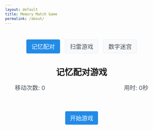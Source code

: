 ```yaml
---
layout: default
title: Memory Match Game
permalink: /about/
---
```


<div class="profile-container">
  <div class="profile-navigation">
    <a href="/about/" class="profile-button active">记忆配对</a>
    <a href="/minesweeper/" class="profile-button">扫雷游戏</a>
    <a href="/number-maze/" class="profile-button">数字迷宫</a>
  </div>

  <div class="game-container">
    <h1>记忆配对游戏</h1>
    <div class="game-info">
      <div class="moves">移动次数: <span id="moves">0</span></div>
      <div class="timer">用时: <span id="timer">0</span>秒</div>
    </div>
    <div class="game-board" id="gameBoard"></div>
    <button id="startGame" class="start-button">开始游戏</button>
  </div>
</div>

<style>
.profile-container {
  max-width: 800px;
  margin: 0 auto;
  padding: 2rem;
}

.profile-navigation {
  display: flex;
  justify-content: center;
  gap: 1rem;
  margin-bottom: 2rem;
}

.profile-button {
  padding: 0.5rem 1rem;
  font-size: 1.2rem;
  background-color: #f8f9fa;
  color: #495057;
  border: 1px solid #e9ecef;
  border-radius: 0.25rem;
  text-decoration: none;
  transition: all 0.2s ease;
}

.profile-button:hover {
  background-color: #e9ecef;
  transform: translateY(-2px);
  box-shadow: 0 2px 4px rgba(0,0,0,0.1);
}

.profile-button.active {
  background-color: #228be6;
  color: white;
  border-color: #228be6;
}

.game-container {
  text-align: center;
}

.game-info {
  display: flex;
  justify-content: space-between;
  margin: 1rem 0;
  font-size: 1.2rem;
  color: #495057;
}

.game-board {
  display: grid;
  grid-template-columns: repeat(4, 1fr);
  gap: 1rem;
  margin: 2rem 0;
  perspective: 1000px;
}

.card {
  aspect-ratio: 1;
  position: relative;
  transform-style: preserve-3d;
  transition: transform 0.6s;
  cursor: pointer;
}

.card-inner {
  position: relative;
  width: 100%;
  height: 100%;
  text-align: center;
  transition: transform 0.6s;
  transform-style: preserve-3d;
}

.card-front, .card-back {
  position: absolute;
  width: 100%;
  height: 100%;
  backface-visibility: hidden;
  border-radius: 0.5rem;
  display: flex;
  align-items: center;
  justify-content: center;
  font-size: 2rem;
}

.card-front {
  background-color: #e9ecef;
}

.card-back {
  background-color: #228be6;
  color: white;
  transform: rotateY(180deg);
}

.card.flipped .card-inner {
  transform: rotateY(180deg);
}

.card.matched .card-inner {
  transform: rotateY(180deg);
}

.card.matched .card-back {
  background-color: #40c057;
}

.start-button {
  padding: 0.5rem 1rem;
  font-size: 1.2rem;
  background-color: #228be6;
  color: white;
  border: none;
  border-radius: 0.25rem;
  cursor: pointer;
  transition: all 0.2s ease;
}

.start-button:hover {
  background-color: #1c7ed6;
  transform: translateY(-2px);
  box-shadow: 0 2px 4px rgba(0,0,0,0.1);
}

.start-button:active {
  transform: translateY(0);
  box-shadow: none;
}
</style>

<script>
const emojis = ['🐶', '🐱', '🐭', '🐹', '🐰', '🦊', '🐻', '🐼'];
const cards = [...emojis, ...emojis];
let flippedCards = [];
let matchedPairs = 0;
let moves = 0;
let timer = 0;
let timerInterval;
let gameStarted = false;
let canFlip = true;

function shuffle(array) {
  for (let i = array.length - 1; i > 0; i--) {
    const j = Math.floor(Math.random() * (i + 1));
    [array[i], array[j]] = [array[j], array[i]];
  }
  return array;
}

function createCard(emoji) {
  const card = document.createElement('div');
  card.className = 'card';
  
  const cardInner = document.createElement('div');
  cardInner.className = 'card-inner';
  
  const cardFront = document.createElement('div');
  cardFront.className = 'card-front';
  
  const cardBack = document.createElement('div');
  cardBack.className = 'card-back';
  cardBack.textContent = emoji;
  
  cardInner.appendChild(cardFront);
  cardInner.appendChild(cardBack);
  card.appendChild(cardInner);
  
  card.addEventListener('click', () => flipCard(card));
  return card;
}

function flipCard(card) {
  if (!gameStarted || !canFlip) return;
  if (flippedCards.length < 2 && !card.classList.contains('flipped') && !card.classList.contains('matched')) {
    card.classList.add('flipped');
    flippedCards.push(card);

    if (flippedCards.length === 2) {
      canFlip = false;
      moves++;
      document.getElementById('moves').textContent = moves;
      
      const [card1, card2] = flippedCards;
      if (card1.querySelector('.card-back').textContent === card2.querySelector('.card-back').textContent) {
        card1.classList.add('matched');
        card2.classList.add('matched');
        matchedPairs++;
        
        if (matchedPairs === emojis.length) {
          clearInterval(timerInterval);
          setTimeout(() => {
            alert(`恭喜你赢了！用时 ${timer} 秒，移动 ${moves} 次！`);
          }, 500);
        }
        canFlip = true;
      } else {
        setTimeout(() => {
          card1.classList.remove('flipped');
          card2.classList.remove('flipped');
          canFlip = true;
        }, 1000);
      }
      flippedCards = [];
    }
  }
}

function startGame() {
  if (gameStarted) return;
  gameStarted = true;
  const gameBoard = document.getElementById('gameBoard');
  gameBoard.innerHTML = '';
  matchedPairs = 0;
  moves = 0;
  timer = 0;
  document.getElementById('moves').textContent = '0';
  document.getElementById('timer').textContent = '0';
  
  const shuffledCards = shuffle([...cards]);
  shuffledCards.forEach(emoji => {
    gameBoard.appendChild(createCard(emoji));
  });

  timerInterval = setInterval(() => {
    timer++;
    document.getElementById('timer').textContent = timer;
  }, 1000);
}

document.getElementById('startGame').addEventListener('click', startGame);
</script>

